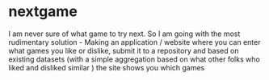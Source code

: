 # nextgame
I am never sure of what game to try next. So I am going with the most rudimentary solution - Making an application / website where you can enter what games you like or dislike, submit it to a repository and based on existing datasets (with a simple aggregation based on what other folks who liked and disliked similar ) the site shows you which games 

